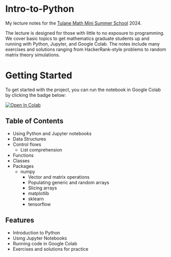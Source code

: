 # Intro-to-Python
My lecture notes for the [Tulane Math Mini Summer School](https://sites.google.com/view/minimathschooltulane/schedule) 2024.

The lecture is designed for those with little to no exposure to programming. We cover basic topics to get mathematics graduate students up and running with Python, Jupyter, and Google Colab. The notes include many exercises and solutions ranging from HackerRank-style problems to random matrix theory simulations.

# Getting Started

To get started with the project, you can run the notebook in Google Colab by clicking the badge below:

 [![Open In Colab](https://colab.research.google.com/assets/colab-badge.svg)]([your_colab_notebook_url](https://colab.research.google.com/drive/1BdQDUbT1auYg_343ISJFs8ER2hSiYS6F?usp=sharing))
 
## Table of Contents

* Using Python and Jupyter notebooks
* Data Structures
* Control flows
  * List comprehension
* Functions
* Classes
* Packages
  * numpy
    * Vector and matrix operations
    * Populating generic and random arrays
    * Slicing arrays
    * matplotlib
    * sklearn
    * tensorflow

## Features
* Introduction to Python
* Using Jupyter Notebooks
* Running code in Google Colab
* Exercises and solutions for practice
